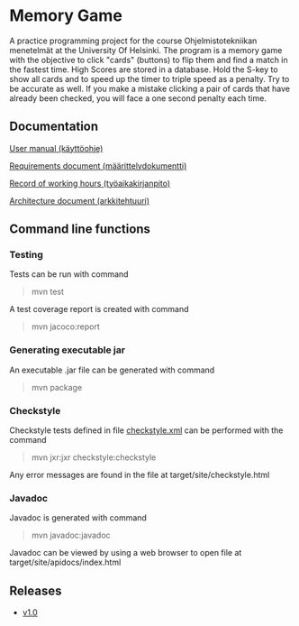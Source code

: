 # Memory Game
A practice programming project for the course Ohjelmistotekniikan menetelmät at the University Of Helsinki. The program is a memory game with the objective to click "cards" (buttons) to flip them and find a match in the fastest time. High Scores are stored in a database. Hold the S-key to show all cards and to speed up the timer to triple speed as a penalty. Try to be accurate as well. If you make a mistake clicking a pair of cards that have already been checked, you will face a one second penalty each time.
## Documentation

[User manual (käyttöohje)](https://github.com/massamasa/otm-harjoitustyo/blob/master/documentation/usermanual.md)


[Requirements document (määrittelydokumentti)](https://github.com/massamasa/otm-harjoitustyo/blob/master/documentation/requirementsdocument.md)

[Record of working hours (työaikakirjanpito)](https://github.com/massamasa/otm-harjoitustyo/blob/master/documentation/workhoursrecord.md)

[Architecture document (arkkitehtuuri)](https://github.com/massamasa/otm-harjoitustyo/blob/master/documentation/architecturedocument.md)

## Command line functions

### Testing
Tests can be run with command
> mvn test

A test coverage report is created with command
> mvn jacoco:report

### Generating executable jar 
An executable .jar file can be generated with command
> mvn package

### Checkstyle
Checkstyle tests defined in file [checkstyle.xml](https://github.com/massamasa/otm-harjoitustyo/blob/master/MemoryGame/checkstyle.xml) can be performed with the command
> mvn jxr:jxr checkstyle:checkstyle

Any error messages are found in the file at target/site/checkstyle.html


### Javadoc
Javadoc is generated with command
> mvn javadoc:javadoc

Javadoc can be viewed by using a web browser to open file at target/site/apidocs/index.html

## Releases
- [v1.0](https://github.com/massamasa/otm-harjoitustyo/releases/tag/v1.0)
